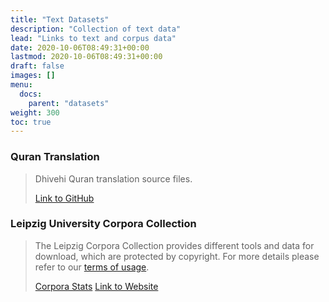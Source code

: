 ```yaml
---
title: "Text Datasets"
description: "Collection of text data"
lead: "Links to text and corpus data"
date: 2020-10-06T08:49:31+00:00
lastmod: 2020-10-06T08:49:31+00:00
draft: false
images: []
menu:
  docs:
    parent: "datasets"
weight: 300
toc: true
---
```


### Quran Translation

> Dhivehi Quran translation source files.
>
> [Link to GitHub](https://github.com/kudanai/Quran-Translation)

### Leipzig University Corpora Collection

> The Leipzig Corpora Collection provides different tools and
> data for download, which are protected by copyright.
> For more details please refer to our
> [terms of usage](https://wortschatz.uni-leipzig.de/en/usage).
>
> [Corpora Stats](https://cls.corpora.uni-leipzig.de/en/div_newscrawl_2015_300K/)
> [Link to Website](https://wortschatz.uni-leipzig.de/en/download/Dhivehi)
